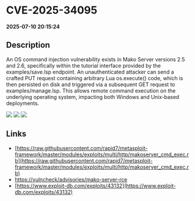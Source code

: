 # CVE-2025-34095

**2025-07-10 20:15:24**

## Description
An OS command injection vulnerability exists in Mako Server versions 2.5 and 2.6, specifically within the tutorial interface provided by the examples/save.lsp endpoint. An unauthenticated attacker can send a crafted PUT request containing arbitrary Lua os.execute() code, which is then persisted on disk and triggered via a subsequent GET request to examples/manage.lsp. This allows remote command execution on the underlying operating system, impacting both Windows and Unix-based deployments.

![](https://img.shields.io/static/v1?label=Score&message=9.3&color=red)
![](https://img.shields.io/static/v1?label=Severity&message=CRITICAL&color=red)
![](https://img.shields.io/static/v1?label=CWE&message=RCE&color=green)

## Links
- [https://raw.githubusercontent.com/rapid7/metasploit-framework/master/modules/exploits/multi/http/makoserver_cmd_exec.rb](https://raw.githubusercontent.com/rapid7/metasploit-framework/master/modules/exploits/multi/http/makoserver_cmd_exec.rb)
- [https://vulncheck/advisories/mako-server-rce](https://vulncheck/advisories/mako-server-rce)
- [https://www.exploit-db.com/exploits/43132](https://www.exploit-db.com/exploits/43132)

